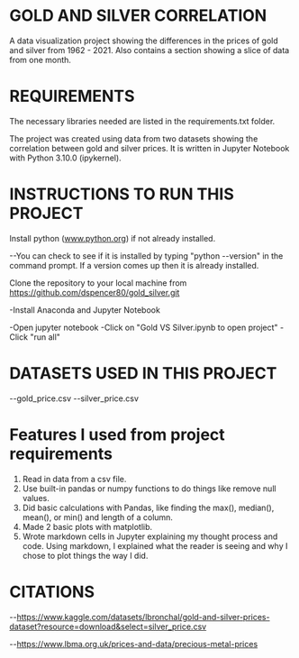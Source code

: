  # GOLD AND SILVER CORRELATION

A data visualization project showing the differences in the prices of gold and silver from 1962 - 2021. Also contains a section showing a slice of data from one month.

# REQUIREMENTS
 
 The necessary libraries needed are listed in the requirements.txt folder.
 
 The project was created using data from two datasets showing the correlation between gold and silver prices. It is written in Jupyter Notebook with Python 3.10.0 (ipykernel).
 
 # INSTRUCTIONS TO RUN THIS PROJECT
  
  Install python (www.python.org) if not already installed.
  
  --You can check to see if it is installed by typing "python --version" in the command prompt. If a version comes up then it is already installed. 
  

 Clone the repository to your local machine from https://github.com/dspencer80/gold_silver.git
 
 -Install Anaconda and Jupyter Notebook
 
 -Open jupyter notebook
 -Click on "Gold VS Silver.ipynb to open project"
 -Click "run all"
 
 
 # DATASETS USED IN THIS PROJECT
 
 --gold_price.csv
 --silver_price.csv
 
 # Features I used from project requirements
 
 1. Read in data from a csv file.
 2. Use built-in pandas or numpy
    functions to do things like
    remove null values.
 3. Did basic calculations with
    Pandas, like finding the
    max(), median(), mean(), or
    min() and length of a column. 
 4. Made 2 basic plots with
    matplotlib.
 5. Wrote markdown cells in
    Jupyter explaining my
    thought process and code.
    Using markdown, I explained what the
    reader is seeing and why I
    chose to plot things the way I did. 
 
 # CITATIONS
 
--https://www.kaggle.com/datasets/lbronchal/gold-and-silver-prices-dataset?resource=download&select=silver_price.csv
 
--https://www.lbma.org.uk/prices-and-data/precious-metal-prices

